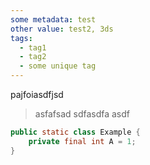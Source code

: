 ```yaml
---
some metadata: test
other value: test2, 3ds
tags:
  - tag1
  - tag2
  - some unique tag
---
```


pajfoiasdfjsd

>asfafsad
>sdfasdfa
>asdf


```java
public static class Example {
	private final int A = 1;
}
```